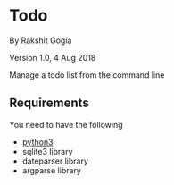 # Todo
By Rakshit Gogia

Version 1.0, 4 Aug 2018

Manage a todo list from the command line

## Requirements
You need to have the following
- [python3](https://www.python.org/downloads/)
- sqlite3 library
- dateparser library
- argparse library

